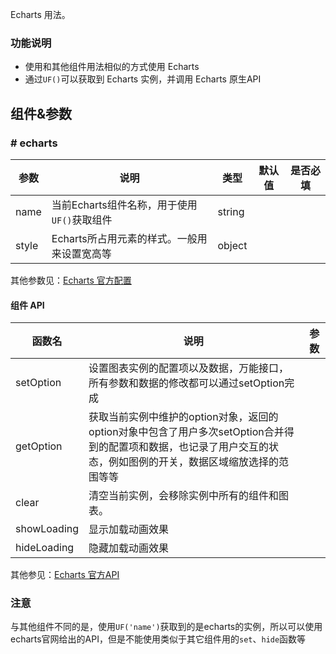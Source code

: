 Echarts 用法。

### 功能说明

* 使用和其他组件用法相似的方式使用 Echarts
* 通过`UF()`可以获取到 Echarts 实例，并调用 Echarts 原生API


## 组件&参数

### # echarts

参数 | 说明 | 类型 | 默认值 | 是否必填
---- | ---- | ----- | ----- | -----
name | 当前Echarts组件名称，用于使用`UF()`获取组件 | string | |
style | Echarts所占用元素的样式。一般用来设置宽高等 | object | |

其他参数见：[Echarts 官方配置](http://echarts.baidu.com/option.html)


#### 组件 API

函数名 | 说明 | 参数
---- | ---- | -----
setOption | 设置图表实例的配置项以及数据，万能接口，所有参数和数据的修改都可以通过setOption完成 | 
getOption | 获取当前实例中维护的option对象，返回的option对象中包含了用户多次setOption合并得到的配置项和数据，也记录了用户交互的状态，例如图例的开关，数据区域缩放选择的范围等等 | 
clear | 清空当前实例，会移除实例中所有的组件和图表。 | 
showLoading | 显示加载动画效果 | 
hideLoading | 隐藏加载动画效果 | 


其他参见：[Echarts 官方API](http://echarts.baidu.com/api.html#echartsInstance)

### 注意

与其他组件不同的是，使用`UF('name')`获取到的是echarts的实例，所以可以使用echarts官网给出的API，但是不能使用类似于其它组件用的`set`、`hide`函数等